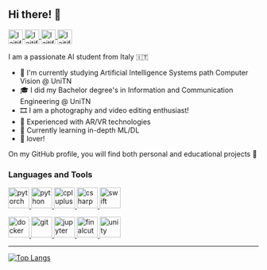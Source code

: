 ## Hi there! 👋
  
  <a href="https://github.com/laitifranz">
    <img align="center" alt="laitifranz's GitHub" width="29px" src="https://cdn3.iconfinder.com/data/icons/social-rounded-2/72/GitHub-512.png" />
  </a>
    <a href="https://stackoverflow.com/users/8943214/francesco-laiti">
    <img align="center" alt="laitifranz's Stackoverflow" width="29px" src="https://cdn0.iconfinder.com/data/icons/social-rounded/72/stackoverflow-1024.png" />
  </a>
  <a href="https://www.linkedin.com/in/francesco-laiti/">
    <img align="center" alt="laitifranz's LinkedIn" width="29px" src="https://cdn1.iconfinder.com/data/icons/logotypes/32/square-linkedin-512.png" />
  </a>
   <a href="https://www.youtube.com/channel/UCunETK_PtmM07tlOI2FQQhw">
    <img align="center" alt="laitifranz's YouTube" width="29px" src="https://cdn2.iconfinder.com/data/icons/social-media-icon-set-6/94/youtube-1024.png" />
  </a>

<br>
<br>
I am a passionate AI student from Italy 🇮🇹

- 🌱 I'm currently studying Artificial Intelligence Systems path Computer Vision @ UniTN
- 🎓 I did my Bachelor degree's in Information and Communication Engineering @ UniTN
- 🎞 I am a photography and video editing enthusiast!
- 🥽 Experienced with AR/VR technologies
- 🔭 Currently learning in-depth ML/DL
- 🍎 lover!

On my GitHub profile, you will find both personal and educational projects 👀

### Languages and Tools

<a href="https://pytorch.org/" target="_blank"> <img src="https://cdn.jsdelivr.net/gh/devicons/devicon/icons/pytorch/pytorch-original.svg" alt="pytorch" height="42px"/> </a> 
<a href="https://www.python.org/" target="_blank"> <img src="https://cdn.jsdelivr.net/gh/devicons/devicon/icons/python/python-original.svg" alt="python" height="42px"/> </a> 
<a href="https://cplusplus.com/" target="_blank"> <img src="https://cdn.jsdelivr.net/gh/devicons/devicon/icons/cplusplus/cplusplus-plain.svg" alt="cpluplus" height="42px"/> </a> 
<a href="https://learn.microsoft.com/it-it/dotnet/csharp/" target="_blank"> <img src="https://cdn.jsdelivr.net/gh/devicons/devicon/icons/csharp/csharp-plain.svg" alt="csharp" height="42px"/> </a> 
<a href="https://www.apple.com/swift/" target="_blank"> <img src="https://cdn.jsdelivr.net/gh/devicons/devicon/icons/swift/swift-original.svg" alt="swift" height="42px"/> </a> 

<a href="https://www.docker.com/" target="_blank"> <img src="https://static-00.iconduck.com/assets.00/docker-icon-512x438-ga1hb37h.png" alt="docker" height="42px"/> </a> 
<a href="https://git-scm.com/" target="_blank"> <img src="https://cdn.jsdelivr.net/gh/devicons/devicon/icons/git/git-original-wordmark.svg" alt="git" height="42px"/> </a> 
<a href="https://jupyter.org/" target="_blank"> <img src="https://cdn.jsdelivr.net/gh/devicons/devicon/icons/jupyter/jupyter-original-wordmark.svg" alt="jupyter" height="42px"/> </a> 
<a href="https://www.apple.com/final-cut-pro/" target="_blank"> <img src="https://help.apple.com/assets/62671FD031A3FC08F2607E4E/62671FD331A3FC08F2607E5D/en_US/97f5f4dfe6df84d78caacff68ec63538.png" alt="finalcutpro" height="42px"/> </a> 
<a href="https://unity.com/" target="_blank"> <img src="https://cdn.jsdelivr.net/gh/devicons/devicon/icons/unity/unity-original-wordmark.svg" alt="unity" height="42px"/> </a> 

---

[![Top Langs](https://github-readme-stats.vercel.app/api/top-langs/?username=laitifranz&layout=compact)](https://github.com/laitifranz)



<!--
**laitifranz/laitifranz** is a ✨ _special_ ✨ repository because its `README.md` (this file) appears on your GitHub profile.

Here are some ideas to get you started:

- 🔭 I’m currently working on ...
- 🌱 I’m currently learning ...
- 👯 I’m looking to collaborate on ...
- 🤔 I’m looking for help with ...
- 💬 Ask me about ...
- 📫 How to reach me: ...
- 😄 Pronouns: ...
- ⚡ Fun fact: ...
-->
